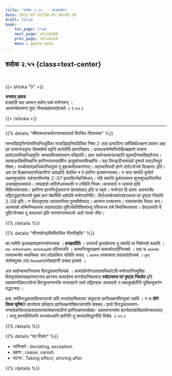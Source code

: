 ```yaml
---
title: "श्लोक २.५५  - साङ्ययोग"
date: 2022-07-31T20:45:26+05:30
draft: false
book:
    toc_page: true
    next_page: shloka56
    prev_page: shloka54
    menu : geeta_menu
---
```




## श्लोक २.५५ {class=text-center}

<br/>

{{< shloka  "0"  >}}  

**भगवान् उवाच**   
प्रजहाति यदा कामान् सर्वान् पार्थ मनोगतान् ।   
आत्मन्येवात्मना तुष्टः स्थितप्रज्ञस्तदोच्यते ॥ २.५५॥   

{{< /shloka >}}

---


{{% details "श्रीमत्मध्वाचार्यभगवत्पादाचर्य विरचित  गीताभाष्य" %}}

गमनादिप्रवृत्तिर्नात्यभिसन्धिपूर्विका मात्रादिप्रवृत्तिवदितिया निशा 2।69 इत्यादिना दर्शयिष्यँल्लक्षणं प्रथमत आह एवं परमानन्दतृप्तः किमर्थमेवं प्रवृत्तिं करोतीति प्रश्नाभिप्रायः। प्रारब्धकर्मणेषत्तिरोहितब्रह्मणो वासना प्रायोऽल्पाभिसन्धिप्रवृत्तिः सम्भवतीत्याशयवान् परिहरति। प्रायः सर्वान्कामान्प्रजहाति शुकादीनामपीषद्दर्शनात्।त्वत्पादभक्तिमिच्छन्ति ज्ञानिनस्तत्त्वदर्शिनः इत्युक्तेस्तामिच्छन्ति। यदा त्विन्द्रादीनामाग्रहो दृश्यते तदाऽभिभूतं तेषाम्। तच्चोक्तम्आधिकारिकपुंसां तु बृहत्कर्मत्वकारणात्। उद्भवाभिभवौ ज्ञाने ततोऽन्येभ्यो विलक्षणाः इति। अत एव वैलक्षण्यादनधिकारिणां आग्रहादि चेदस्ति न ते ज्ञानिन इत्यवगन्तव्यम्।
न चात्र समाधिं कुर्वतो लक्षणमुच्यतेयः सर्वत्रानभिस्नेहः 2।57 इत्यादिस्नेहनिषेधात्। नहि समाधिं कुर्वतस्तस्य शुभाशुभप्राप्तिरस्ति असम्प्रज्ञातसमाधेः। सम्प्रज्ञाते त्वविरोधस्तथापि न तत्रैवेति नियमः।कामादयो न जायन्ते ह्यपि विक्षिप्तचेतसाम्। ज्ञानिनां ज्ञाननिर्धूतमलानां देवसंश्रयात् इति च स्मृतेः। मनोगता हि कामाः अतस्तत्रैव तद्विरुद्धज्ञानोत्पत्तौ युक्तं हानं तेषामिति दर्शयति मनोगतानिति। विरोधश्चोच्यतेरसोऽप्यस्य परं दृष्ट्वा निवर्तते 2।59 इति। न चैतददृष्ट्या अपलपनीयम् पुरुषवैशेष्यात्। आत्मना परमात्मना। परमात्मन्येव स्थितः सन्। आत्माख्ये तस्मिन्स्थितस्य तत्प्रसादादेव तुष्टिर्भवतिविषयांस्तु परित्यज्य रामे स्थितिमतस्ततः। देवाद्भवति वै तुष्टिर्नान्यथा तु कथञ्चन इति नारायणरामकल्पेः अतो नात्मा जीवः।

{{% /details %}}



{{% details "श्रीराघवेन्द्रतीर्थविरचित गीताविवृतिः" %}}

का भाषेति कृतलक्षणप्रशनस्योत्तरमाह । **प्रजहातीति** । उत्तरार्धे
कृताक्षेपस्य तु समाधिं या निशेत्यग्रे वक्ष्यति । 
`यदा मनोगतान्सर्वान्‌ कामान्प्रजहाति` परित्यजति । 
कामानित्युपलक्षणं कामक्रोधादीनित्यर्थः । यदा
च `आत्मन्येव` परमात्मन्येव व्यवस्थितः सन्‌ तदेकचित्तः सन्निति यावत्‌ । 
`आत्मना` परमात्मना तत्प्रसादेनेत्यर्थः । 
`तुष्टः` संतोषयुक्तः तदा `स्थितप्रज्ञो`ऽपरोक्षज्ञानी
उच्यत इत्यर्थः ।   

अत्र सर्वान्कामानित्यस्य विरुद्धकामानित्यर्थः ।
कामादेर्मनोगतत्वाव्यभिचारेऽपि मनोगतानित्युक्तिः विरुद्वसर्वकामप्रहाणघटनाय 
ज्ञानस्य कामादेश्च मानसैकनिष्ठत्वात्‌ **रसोऽप्यस्य परं दृष्ट्वा निवर्तत** इति
वक्ष्यमाणदिशाऽन्योन्यं विरुद्धत्वान्मनसि भगवत्ज्ञाने जाते तद्विरुद्घाः कामादयो 
न स्थातुमर्हतीति युक्तिसूचनेन तद्धटनात्‌ ।   

प्रायः सर्वविरुद्धकामादित्यागवत्त्वे सति भगवदेकचित्ततया संतुष्टत्वं 
ज्ञानिलक्षणमित्युक्तं भवति । न च **योगे त्विमां श्रृण्वि**ति 
ज्ञानोपायं प्रतिज्ञाय ज्ञानिलक्षणोक्तिरसंगतेति शंक्यम्‌।
प्रायो विरुद्धकामत्याग- भगवदेकचित्ततत्प्रसादायत्तसंतोषवत्त्वादीनां
ज्ञानिलक्षणतयोक्त- वक्ष्यमाणानामेव ज्ञानोपायशब्दितयोगरूपत्वात्‌ । 
परंतु ज्ञानार्थिनैतानि यत्नसाध्यानि ज्ञानिनि तु स्वभावसिद्धानीति विशेषः ॥ ५५॥

{{% /details %}}



{{% details "पद विचार" %}}
- व्यभिचारे :  deviating, exception
- प्रहाण :  cease, vanish
- घटना : Taking effect, striving after

{{% /details %}}
